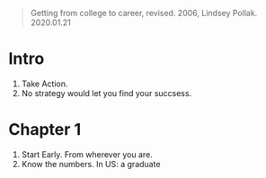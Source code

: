 > Getting from college to career, revised.  2006, Lindsey Pollak. 
> 2020.01.21

# Intro
1. Take Action.
2. No strategy would let you find your succsess.

# Chapter 1
1.  Start Early. From wherever you are. 
2. Know the numbers. In US: a graduate 


<!--stackedit_data:
eyJoaXN0b3J5IjpbNDQzOTg3NDYyLDc4NjU1MDU3Nl19
-->